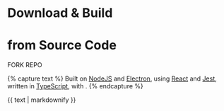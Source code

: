 # Download &amp; Build

<i class="fab fa-brands fa-github dl-icon"></i>

# from Source Code

<div class="download-button" onclick="handleButtonClick(this, 'https://github.com/groundh0g/StimDeck/fork');">FORK REPO</div>

{% capture text %}
Built on [NodeJS](https://nodejs.org/en/) and [Electron](https://www.electronjs.org/), using [React](https://reactjs.org/) and [Jest](https://jestjs.io/), written in [TypeScript](https://www.typescriptlang.org/), with <i class="fas fa-solid fa-heart red-heart"></i>.
{% endcapture %}

<p>{{ text | markdownify }}</p>